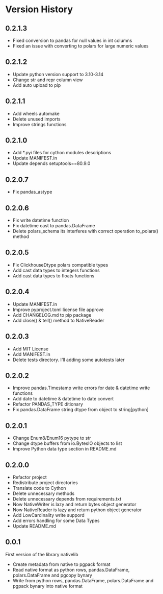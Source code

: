 # Version History

## 0.2.1.3

* Fixed conversion to pandas for null values ​​in int columns
* Fixed an issue with converting to polars for large numeric values

## 0.2.1.2

* Update python version support to 3.10-3.14
* Change str and repr column view
* Add auto upload to pip

## 0.2.1.1

* Add wheels automake
* Delete unused imports
* Improve strings functions

## 0.2.1.0

* Add *.pyi files for cython modules descriptions
* Update MANIFEST.in
* Update depends setuptools==80.9.0

## 0.2.0.7

* Fix pandas_astype

## 0.2.0.6

* Fix write datetime function
* Fix datetime cast to pandas.DataFrame
* Delete polars_schema its interferes with correct operation to_polars() method

## 0.2.0.5

* Fix ClickhouseDtype polars compatible types
* Add cast data types to integers functions
* Add cast data types to floats functions

## 0.2.0.4

* Update MANIFEST.in
* Improve pyproject.toml license file approve
* Add CHANGELOG.md to pip package
* Add close() & tell() method to NativeReader

## 0.2.0.3

* Add MIT License
* Add MANIFEST.in
* Delete tests directory. I'll adding some autotests later

## 0.2.0.2

* Improve pandas.Timestamp write errors for date & datetime write functions
* Add date to datetime & datetime to date convert
* Refactor PANDAS_TYPE ditionary
* Fix pandas.DataFrame string dtype from object to string[python]

## 0.2.0.1

* Change Enum8/Enum16 pytype to str
* Change dtype buffers from io.BytesIO objects to list
* Improve Python data type section in README.md

## 0.2.0.0

* Refactor project
* Redistribute project directories
* Translate code to Cython
* Delete unnecessary methods
* Delete unnecessary depends from requirements.txt
* Now NativeWriter is lazy and return bytes object generator
* Now NativeReader is lazy and return python object generator
* Add LowCardinality write suppord
* Add errors handling for some Data Types
* Update README.md

## 0.0.1

First version of the library nativelib

* Create metadata from native to pgpack format
* Read native format as python rows, pandas.DataFrame, polars.DataFrame and pgcopy bynary
* Write from python rows, pandas.DataFrame, polars.DataFrame and pgpack bynary into native format
